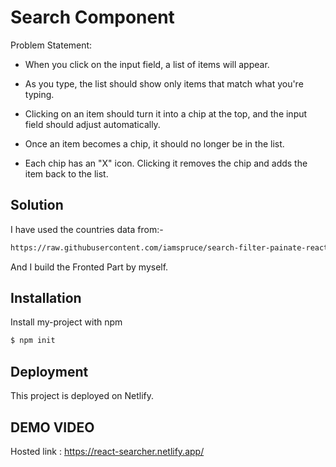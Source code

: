 # Search Component

Problem Statement:

- When you click on the input field, a list of items will appear.

- As you type, the list should show only items that match what you're typing.

- Clicking on an item should turn it into a chip at the top, and the input field should adjust automatically.

- Once an item becomes a chip, it should no longer be in the list.

- Each chip has an "X" icon. Clicking it removes the chip and adds the item back to the list.

## Solution

I have used the countries data from:-

```bash
https://raw.githubusercontent.com/iamspruce/search-filter-painate-reactjs/main/data/countries.json
```

And I build the Fronted Part by myself.

## Installation

Install my-project with npm

```bash
$ npm init
```

## Deployment

This project is deployed on Netlify.

## DEMO VIDEO

Hosted link :
https://react-searcher.netlify.app/
